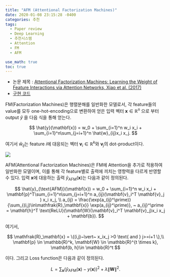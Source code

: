 ```yaml
---
title: "AFM (Attentional Factorization Machines)"
date: 2020-01-08 23:15:28 -0400
categories: 추천
tags:
  - Paper review
  - Deep Learning
  - 추천시스템
  - Attention
  - FM
  - AFM

use_math: true
toc: true
---
```


  * 논문 제목 : [Attentional Factorization Machines: Learning the Weight of Feature Interactions via Attention Networks,  Xiao et al. (2017)](https://www.comp.nus.edu.sg/~xiangnan/papers/ijcai17-afm.pdf) 
  * [구현 코드](https://github.com/hexiangnan/attentional_factorization_machine)
  

  FM(Factorization Machines)은 행렬분해를 일반화한 모델로서, 각 feature들의 value를 모두 one-hot-encoding으로 변환하여 얻은 입력 벡터 $\mathbf{x} \in \mathbb{R}^n$ 으로 부터 output $\hat{y}$ 을 다음 식을 통해 얻는다.
  
  $$
  \hat{y}(\mathbf{x}) = w_0 + \sum_{i=1}^n w_i x_i + \sum_{i=1}^n\sum_{j=i+1}^n \hat{w}_{ij}x_i x_j.
  $$

  여기서 $\hat{w}_{ij}$는 feature $i$에 대응되는 벡터 $\mathbf{v}_i \in \mathbb{R}^k$와 $\mathbf{v}_j$의 dot-product이다.


<img src='https://dos-tacos.github.io/images/syleeie/2019-07-08/fm2.PNG'>

  AFM(Attentional Factorization Machines)은 FM에 Attention을 추가로 적용하여 일반화한 모델이며, 이를 통해 각 feature별로 출력에 끼치는 영향력을 다르게 반영할 수 있다. 입력 $\mathbf{x}$에 대응하는 출력 $\hat{y}_{\text{AFM}}(\mathbf{x})$는 다음과 같이 정의된다.

  $$
  \hat{y}_{\text{AFM}}(\mathbf{x}) = w_0 + \sum_{i=1}^n w_i x_i + \mathbf{p}^T\sum_{i=1}^n\sum_{j=i+1}^n a_{ij}(\mathbf{v}_i^T \mathbf{v}_j ) x_i x_j, \\
  a_{ij} = \frac{\exp(a_{ij}^\prime)}{\sum_{(i,j)\in\mathfrak{R}_\mathbf{x}} \exp(a_{ij}^\prime)}, ~ a_{ij}^\prime = \mathbf{h}^T \text{ReLU}(\mathbf{W}(\mathbf{v}_i^T \mathbf{v}_j)x_i x_j + \mathbf{b}).
  $$  

  여기서, 

  $$
  \mathfrak{R}_\mathbf{x} = \{(i,j)~\vert~ x_ix_j >0 \text{ and } j>=i+1 \},\\
  \mathbf{p} \in \mathbb{R}^k, \mathbf{W} \in \mathbb{R}^{t \times k}, \mathbf{b, h}\in \mathbb{R}^t 
  $$ 

  이다. 그리고 Loss function은 다음과 같이 정의된다.

  $$
  L = \sum_\mathbf{x} (\hat{y}_{\text{AFM}}(\mathbf{x}) - y(\mathbf{x}))^2 + \lambda \|\mathbf{W}\|^2.
  $$
